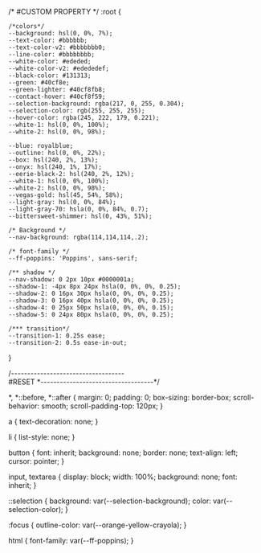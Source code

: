 <link href="https://fonts.googleapis.com/css2?family=Poppins:wght@300;400;500;600&display=swap" rel="stylesheet">

/* #CUSTOM PROPERTY */
:root {

    /*colors*/
    --background: hsl(0, 0%, 7%);
    --text-color: #bbbbbb;
    --text-color-v2: #bbbbbbb0;
    --line-color: #bbbbbbbb;
    --white-color: #ededed;
    --white-color-v2: #edededef;
    --black-color: #131313;
    --green: #40cf8e;
    --green-lighter: #40cf8fb8;
    --contact-hover: #40cf8f59;
    --selection-background: rgba(217, 0, 255, 0.304);    
    --selection-color: rgb(255, 255, 255); 
    --hover-color: rgba(245, 222, 179, 0.221);   
    --white-1: hsl(0, 0%, 100%);
    --white-2: hsl(0, 0%, 98%);

    --blue: royalblue;
    --outline: hsl(0, 0%, 22%);
    --box: hsl(240, 2%, 13%);
    --onyx: hsl(240, 1%, 17%);
    --eerie-black-2: hsl(240, 2%, 12%);
    --white-1: hsl(0, 0%, 100%);
    --white-2: hsl(0, 0%, 98%);
    --vegas-gold: hsl(45, 54%, 58%);
    --light-gray: hsl(0, 0%, 84%);
    --light-gray-70: hsla(0, 0%, 84%, 0.7);
    --bittersweet-shimmer: hsl(0, 43%, 51%);

    /* Background */
    --nav-background: rgba(114,114,114,.2);
  
    /* font-family */
    --ff-poppins: 'Poppins', sans-serif;
  
    /** shadow */
    --nav-shadow: 0 2px 10px #0000001a;
    --shadow-1: -4px 8px 24px hsla(0, 0%, 0%, 0.25);
    --shadow-2: 0 16px 30px hsla(0, 0%, 0%, 0.25);
    --shadow-3: 0 16px 40px hsla(0, 0%, 0%, 0.25);
    --shadow-4: 0 25px 50px hsla(0, 0%, 0%, 0.15);
    --shadow-5: 0 24px 80px hsla(0, 0%, 0%, 0.25);
  
    /*** transition*/
    --transition-1: 0.25s ease;
    --transition-2: 0.5s ease-in-out;
  
  }

  /*-----------------------------------*\
                  #RESET
  \*-----------------------------------*/

*, *::before, *::after {
    margin: 0;
    padding: 0;
    box-sizing: border-box;
    scroll-behavior: smooth;
    scroll-padding-top: 120px;
  }
  
  a { text-decoration: none; }
  
  li { list-style: none; }
  
  button {
    font: inherit;
    background: none;
    border: none;
    text-align: left;
    cursor: pointer;
  }
  
  input, textarea {
    display: block;
    width: 100%;
    background: none;
    font: inherit;
  }
  
  ::selection {
    background: var(--selection-background);
    color: var(--selection-color);
  }
  
  :focus { outline-color: var(--orange-yellow-crayola); }
  
  html { font-family: var(--ff-poppins); }